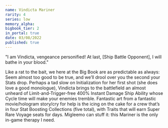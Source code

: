 ```yaml
---
name: Vindicta Mariner
rarity: 4
series: low
memory_alpha:
bigbook_tier: 2
in_portal: true
date: 03/08/2022
published: true
---
```


"I am Vindicta, vengeance personified! At last, [Ship Battle Opponent], I will bathe in your blood."

Like a rat to the bait, we here at the Big Book are as predictable as always: Seem almost too good to be true, and we’ll drool over you the second your Stats drop. Perhaps a tad slow on Initialization for her first shot (she does love a good monologue), Vindicta brings to the battlefield an almost unheard of Limit-and-Trigger-free 400% Instant Damage Ship Ability whose Cycle time will make your enemies tremble. Fantastic art from a fantastic movie/hologram story/cry for help is the icing on the cake for a crew that’s in four Stat Boosting Collections (five total), with Traits that will earn Super Rare Voyage seats for days. Migleemo can stuff it: this Mariner is the only in-game therapy I need.
